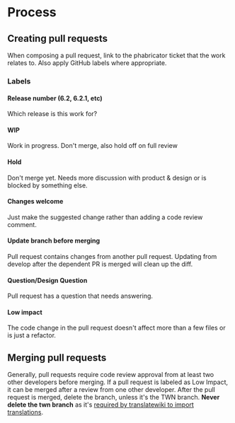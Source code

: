 # Process

## Creating pull requests
When composing a pull request, link to the phabricator ticket that the work relates to. Also apply GitHub labels where appropriate.

### Labels
#### Release number (6.2, 6.2.1, etc)
Which release is this work for?
#### WIP
Work in progress. Don't merge, also hold off on full review
#### Hold
Don't merge yet. Needs more discussion with product & design or is blocked by something else.
#### Changes welcome
Just make the suggested change rather than adding a code review comment.
#### Update branch before merging
Pull request contains changes from another pull request. Updating from develop after the dependent PR is merged will clean up the diff.
#### Question/Design Question
Pull request has a question that needs answering.
#### Low impact
The code change in the pull request doesn't affect more than a few files or is just a refactor.

## Merging pull requests
Generally, pull requests require code review approval from at least two other developers before merging. If a pull request is labeled as Low Impact, it can be merged after a review from one other developer. After the pull request is merged, delete the branch, unless it's the TWN branch. **Never delete the twn branch** as it's [required by translatewiki to import translations](localization.md).